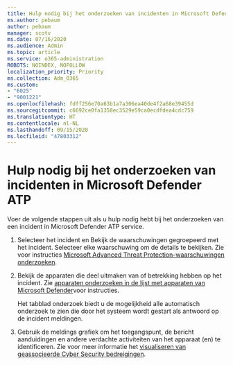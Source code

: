 ```yaml
---
title: Hulp nodig bij het onderzoeken van incidenten in Microsoft Defender ATP
ms.author: pebaum
author: pebaum
manager: scotv
ms.date: 07/16/2020
ms.audience: Admin
ms.topic: article
ms.service: o365-administration
ROBOTS: NOINDEX, NOFOLLOW
localization_priority: Priority
ms.collection: Adm_O365
ms.custom:
- "6025"
- "9001221"
ms.openlocfilehash: fdff256e70a63b1a7a306ea40de4f2a68e39455d
ms.sourcegitcommit: c6692ce0fa1358ec3529e59ca0ecdfdea4cdc759
ms.translationtype: HT
ms.contentlocale: nl-NL
ms.lasthandoff: 09/15/2020
ms.locfileid: "47803312"
---
```

# <a name="need-help-investigating-incidents-in-microsoft-defender-atp"></a>Hulp nodig bij het onderzoeken van incidenten in Microsoft Defender ATP

Voer de volgende stappen uit als u hulp nodig hebt bij het onderzoeken van een incident in Microsoft Defender ATP service.

1. Selecteer het incident en Bekijk de waarschuwingen gegroepeerd met het incident. Selecteer elke waarschuwing om de details te bekijken. Zie voor instructies [Microsoft Advanced Threat Protection-waarschuwingen onderzoeken](https://docs.microsoft.com/windows/security/threat-protection/microsoft-defender-atp/investigate-alerts).
2. Bekijk de apparaten die deel uitmaken van of betrekking hebben op het incident. Zie [apparaten onderzoeken in de lijst met apparaten van Microsoft Defender](https://docs.microsoft.com/windows/security/threat-protection/microsoft-defender-atp/investigate-machines)voor instructies.<br/>
 
    Het tabblad onderzoek biedt u de mogelijkheid alle automatisch onderzoek te zien die door het systeem wordt gestart als antwoord op de incident meldingen.
3. Gebruik de meldings grafiek om het toegangspunt, de bericht aanduidingen en andere verdachte activiteiten van het apparaat (en) te identificeren. Zie voor meer informatie het [visualiseren van geassocieerde Cyber Security bedreigingen](https://docs.microsoft.com/windows/security/threat-protection/microsoft-defender-atp/investigate-incidents#visualizing-associated-cybersecurity-threats).  